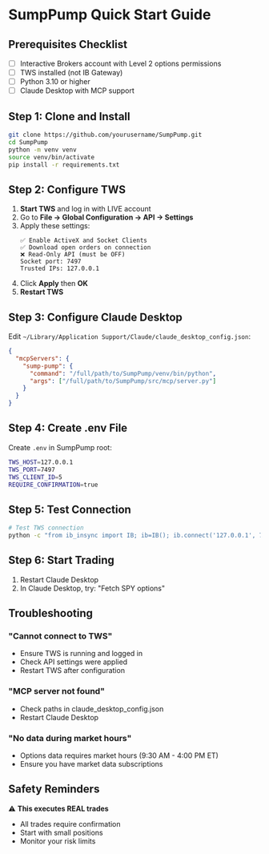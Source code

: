 # SumpPump Quick Start Guide

## Prerequisites Checklist

- [ ] Interactive Brokers account with Level 2 options permissions
- [ ] TWS installed (not IB Gateway)
- [ ] Python 3.10 or higher
- [ ] Claude Desktop with MCP support

## Step 1: Clone and Install

```bash
git clone https://github.com/yourusername/SumpPump.git
cd SumpPump
python -m venv venv
source venv/bin/activate
pip install -r requirements.txt
```

## Step 2: Configure TWS

1. **Start TWS** and log in with LIVE account
2. Go to **File → Global Configuration → API → Settings**
3. Apply these settings:
   ```
   ✅ Enable ActiveX and Socket Clients
   ✅ Download open orders on connection
   ❌ Read-Only API (must be OFF)
   Socket port: 7497
   Trusted IPs: 127.0.0.1
   ```
4. Click **Apply** then **OK**
5. **Restart TWS**

## Step 3: Configure Claude Desktop

Edit `~/Library/Application Support/Claude/claude_desktop_config.json`:

```json
{
  "mcpServers": {
    "sump-pump": {
      "command": "/full/path/to/SumpPump/venv/bin/python",
      "args": ["/full/path/to/SumpPump/src/mcp/server.py"]
    }
  }
}
```

## Step 4: Create .env File

Create `.env` in SumpPump root:

```bash
TWS_HOST=127.0.0.1
TWS_PORT=7497
TWS_CLIENT_ID=5
REQUIRE_CONFIRMATION=true
```

## Step 5: Test Connection

```bash
# Test TWS connection
python -c "from ib_insync import IB; ib=IB(); ib.connect('127.0.0.1', 7497, 5); print('✅ Connected'); ib.disconnect()"
```

## Step 6: Start Trading

1. Restart Claude Desktop
2. In Claude Desktop, try: "Fetch SPY options"

## Troubleshooting

### "Cannot connect to TWS"
- Ensure TWS is running and logged in
- Check API settings were applied
- Restart TWS after configuration

### "MCP server not found"
- Check paths in claude_desktop_config.json
- Restart Claude Desktop

### "No data during market hours"
- Options data requires market hours (9:30 AM - 4:00 PM ET)
- Ensure you have market data subscriptions

## Safety Reminders

⚠️ **This executes REAL trades**
- All trades require confirmation
- Start with small positions
- Monitor your risk limits